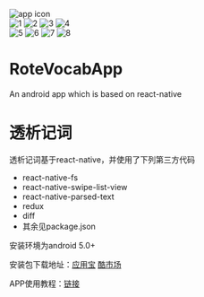 ![app icon](http://awangimage.b0.upaiyun.com/github/RoteVocabApp/icon2.2.png!/fw/100)
<br />
![1](http://awangimage.b0.upaiyun.com/github/RoteVocabApp/1.png!/fw/200)
![2](http://awangimage.b0.upaiyun.com/github/RoteVocabApp/2.png!/fw/200)
![3](http://awangimage.b0.upaiyun.com/github/RoteVocabApp/3.png!/fw/200)
![4](http://awangimage.b0.upaiyun.com/github/RoteVocabApp/4.png!/fw/200)
<br />
![5](http://awangimage.b0.upaiyun.com/github/RoteVocabApp/5.png!/fw/200)
![6](http://awangimage.b0.upaiyun.com/github/RoteVocabApp/6.png!/fw/200)
![7](http://awangimage.b0.upaiyun.com/github/RoteVocabApp/7.png!/fw/200)
![8](http://awangimage.b0.upaiyun.com/github/RoteVocabApp/8.png!/fw/200)

# RoteVocabApp
An android app which is based on react-native

# 透析记词
透析记词基于react-native，并使用了下列第三方代码
- react-native-fs
- react-native-swipe-list-view
- react-native-parsed-text
- redux
- diff
- 其余见package.json

安装环境为android 5.0+

安装包下载地址：[应用宝](http://sj.qq.com/myapp/detail.htm?apkName=com.rotevocabapp) [酷市场](http://www.coolapk.com/apk/com.rotevocabapp)

APP使用教程：[链接](http://rollawang.com/2016/12/04/%E9%80%8F%E6%9E%90%E8%AE%B0%E8%AF%8D1-2-0%E7%94%A8%E6%B3%95%E6%8C%87%E5%8D%97/)
